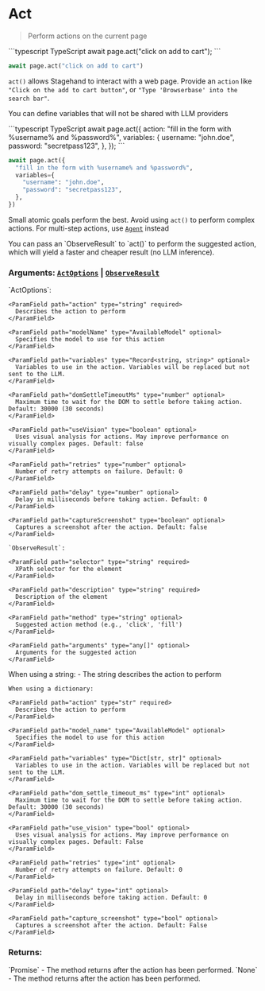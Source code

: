 # Act

> Perform actions on the current page

<CodeGroup>
  ```typescript TypeScript
  await page.act("click on add to cart");
  ```

  ```python Python
  await page.act("click on add to cart")
  ```
</CodeGroup>

`act()` allows Stagehand to interact with a web page. Provide an `action` like `"Click on the add to cart button"`, or `"Type 'Browserbase' into the search bar"`.

You can define variables that will not be shared with LLM providers

<CodeGroup>
  ```typescript TypeScript
  await page.act({
    action: "fill in the form with %username% and %password%",
    variables: {
      username: "john.doe",
      password: "secretpass123",
    },
  });
  ```

  ```python Python
  await page.act({
    "fill in the form with %username% and %password%",
    variables={
      "username": "john.doe",
      "password": "secretpass123",
    },
  })
  ```
</CodeGroup>

Small atomic goals perform the best. Avoid using `act()` to perform complex actions. For multi-step actions, use [`Agent`](/reference/agent) instead

<Tip>
  You can pass an `ObserveResult` to `act()` to perform the suggested action, which will yield a faster and cheaper result (no LLM inference).
</Tip>

### **Arguments:** [`ActOptions`](https://github.com/browserbase/stagehand/blob/main/types/stagehand.ts)  |  [`ObserveResult`](https://github.com/browserbase/stagehand/blob/main/types/stagehand.ts)

<Tabs>
  <Tab title="TypeScript">
    `ActOptions`:

    <ParamField path="action" type="string" required>
      Describes the action to perform
    </ParamField>

    <ParamField path="modelName" type="AvailableModel" optional>
      Specifies the model to use for this action
    </ParamField>

    <ParamField path="variables" type="Record<string, string>" optional>
      Variables to use in the action. Variables will be replaced but not sent to the LLM.
    </ParamField>

    <ParamField path="domSettleTimeoutMs" type="number" optional>
      Maximum time to wait for the DOM to settle before taking action. Default: 30000 (30 seconds)
    </ParamField>

    <ParamField path="useVision" type="boolean" optional>
      Uses visual analysis for actions. May improve performance on visually complex pages. Default: false
    </ParamField>

    <ParamField path="retries" type="number" optional>
      Number of retry attempts on failure. Default: 0
    </ParamField>

    <ParamField path="delay" type="number" optional>
      Delay in milliseconds before taking action. Default: 0
    </ParamField>

    <ParamField path="captureScreenshot" type="boolean" optional>
      Captures a screenshot after the action. Default: false
    </ParamField>

    `ObserveResult`:

    <ParamField path="selector" type="string" required>
      XPath selector for the element
    </ParamField>

    <ParamField path="description" type="string" required>
      Description of the element
    </ParamField>

    <ParamField path="method" type="string" optional>
      Suggested action method (e.g., 'click', 'fill')
    </ParamField>

    <ParamField path="arguments" type="any[]" optional>
      Arguments for the suggested action
    </ParamField>
  </Tab>

  <Tab title="Python">
    When using a string:
    - The string describes the action to perform

    When using a dictionary:

    <ParamField path="action" type="str" required>
      Describes the action to perform
    </ParamField>

    <ParamField path="model_name" type="AvailableModel" optional>
      Specifies the model to use for this action
    </ParamField>

    <ParamField path="variables" type="Dict[str, str]" optional>
      Variables to use in the action. Variables will be replaced but not sent to the LLM.
    </ParamField>

    <ParamField path="dom_settle_timeout_ms" type="int" optional>
      Maximum time to wait for the DOM to settle before taking action. Default: 30000 (30 seconds)
    </ParamField>

    <ParamField path="use_vision" type="bool" optional>
      Uses visual analysis for actions. May improve performance on visually complex pages. Default: False
    </ParamField>

    <ParamField path="retries" type="int" optional>
      Number of retry attempts on failure. Default: 0
    </ParamField>

    <ParamField path="delay" type="int" optional>
      Delay in milliseconds before taking action. Default: 0
    </ParamField>

    <ParamField path="capture_screenshot" type="bool" optional>
      Captures a screenshot after the action. Default: False
    </ParamField>
  </Tab>
</Tabs>

### **Returns:** 

<Tabs>
  <Tab title="TypeScript">
    `Promise<void>` - The method returns after the action has been performed.
  </Tab>

  <Tab title="Python">
    `None` - The method returns after the action has been performed.
  </Tab>
</Tabs>